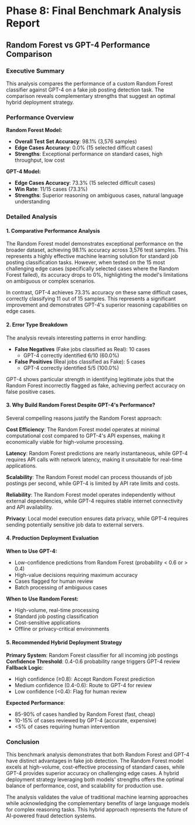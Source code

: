 
# Phase 8: Final Benchmark Analysis Report
## Random Forest vs GPT-4 Performance Comparison

### Executive Summary

This analysis compares the performance of a custom Random Forest classifier against GPT-4 on a fake job posting detection task. The comparison reveals complementary strengths that suggest an optimal hybrid deployment strategy.

### Performance Overview

**Random Forest Model:**
- **Overall Test Set Accuracy**: 98.1% (3,576 samples)
- **Edge Cases Accuracy**: 0.0% (15 selected difficult cases)
- **Strengths**: Exceptional performance on standard cases, high throughput, low cost

**GPT-4 Model:**
- **Edge Cases Accuracy**: 73.3% (15 selected difficult cases)
- **Win Rate**: 11/15 cases (73.3%)
- **Strengths**: Superior reasoning on ambiguous cases, natural language understanding

### Detailed Analysis

#### 1. Comparative Performance Analysis

The Random Forest model demonstrates exceptional performance on the broader dataset, achieving 98.1% accuracy across 3,576 test samples. This represents a highly effective machine learning solution for standard job posting classification tasks. However, when tested on the 15 most challenging edge cases (specifically selected cases where the Random Forest failed), its accuracy drops to 0%, highlighting the model's limitations on ambiguous or complex scenarios.

In contrast, GPT-4 achieves 73.3% accuracy on these same difficult cases, correctly classifying 11 out of 15 samples. This represents a significant improvement and demonstrates GPT-4's superior reasoning capabilities on edge cases.

#### 2. Error Type Breakdown

The analysis reveals interesting patterns in error handling:

- **False Negatives** (Fake jobs classified as Real): 10 cases
  - GPT-4 correctly identified 6/10 (60.0%)
- **False Positives** (Real jobs classified as Fake): 5 cases  
  - GPT-4 correctly identified 5/5 (100.0%)

GPT-4 shows particular strength in identifying legitimate jobs that the Random Forest incorrectly flagged as fake, achieving perfect accuracy on false positive cases.

#### 3. Why Build Random Forest Despite GPT-4's Performance?

Several compelling reasons justify the Random Forest approach:

**Cost Efficiency**: The Random Forest model operates at minimal computational cost compared to GPT-4's API expenses, making it economically viable for high-volume processing.

**Latency**: Random Forest predictions are nearly instantaneous, while GPT-4 requires API calls with network latency, making it unsuitable for real-time applications.

**Scalability**: The Random Forest model can process thousands of job postings per second, while GPT-4 is limited by API rate limits and costs.

**Reliability**: The Random Forest model operates independently without external dependencies, while GPT-4 requires stable internet connectivity and API availability.

**Privacy**: Local model execution ensures data privacy, while GPT-4 requires sending potentially sensitive job data to external servers.

#### 4. Production Deployment Evaluation

**When to Use GPT-4:**
- Low-confidence predictions from Random Forest (probability < 0.6 or > 0.4)
- High-value decisions requiring maximum accuracy
- Cases flagged for human review
- Batch processing of ambiguous cases

**When to Use Random Forest:**
- High-volume, real-time processing
- Standard job posting classification
- Cost-sensitive applications
- Offline or privacy-critical environments

#### 5. Recommended Hybrid Deployment Strategy

**Primary System**: Random Forest classifier for all incoming job postings
**Confidence Threshold**: 0.4-0.6 probability range triggers GPT-4 review
**Fallback Logic**: 
- High confidence (≥0.8): Accept Random Forest prediction
- Medium confidence (0.4-0.6): Route to GPT-4 for review
- Low confidence (<0.4): Flag for human review

**Expected Performance**: 
- 85-90% of cases handled by Random Forest (fast, cheap)
- 10-15% of cases reviewed by GPT-4 (accurate, expensive)
- <5% of cases requiring human intervention

### Conclusion

This benchmark analysis demonstrates that both Random Forest and GPT-4 have distinct advantages in fake job detection. The Random Forest model excels at high-volume, cost-effective processing of standard cases, while GPT-4 provides superior accuracy on challenging edge cases. A hybrid deployment strategy leveraging both models' strengths offers the optimal balance of performance, cost, and scalability for production use.

The analysis validates the value of traditional machine learning approaches while acknowledging the complementary benefits of large language models for complex reasoning tasks. This hybrid approach represents the future of AI-powered fraud detection systems.
